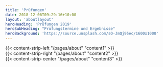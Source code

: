 ```yaml
---
title: 'Prüfungen'
date: 2018-12-06T09:29:16+10:00
layout: 'aboutlayout'
heroHeading: 'Prüfungen 2019'
heroSubHeading: "Prüfungstermine und Ergebnisse"
heroBackground: 'https://source.unsplash.com/sO-JmQj95ec/1600x1000'
---
```


<div>
{{< content-strip-left "/pages/about" "content1" >}}
</div>
<div>
{{< content-strip-right "/pages/about" "content2" >}}
</div>
<div>
{{< content-strip-center "/pages/about" "content3" >}}
</div>
